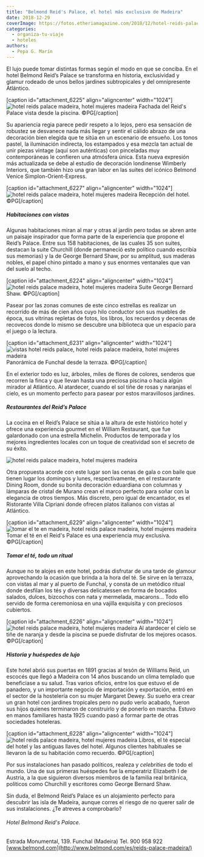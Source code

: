 ```yaml
---
title: "Belmond Reid's Palace, el hotel más exclusivo de Madeira"
date: 2018-12-29
coverImage: https://fotos.etheriamagazine.com/2018/12/hotel-reids-palace-madeira.jpg
categories: 
  - organiza-tu-viaje
  - hoteles
authors: 
  - Pepa G. Marín
---
```


El lujo puede tomar distintas formas según el modo en que se conciba. En el hotel Belmond Reid’s Palace se transforma en historia, exclusividad y glamur rodeado de unos bellos jardines subtropicales y del omnipresente Atlántico.

\[caption id="attachment\_6225" align="aligncenter" width="1024"\]![hotel reids palace madeira, hotel mujeres madeira](https://fotos.etheriamagazine.com/2018/12/hotel-reids-palace-madeira-1024x690.jpg "Fachada del Reid's Palace vista desde la piscina.") Fachada del Reid's Palace vista desde la piscina. ©PG\[/caption\]

Su apariencia regia parece pedir respeto a lo lejos, pero esa sensación de robustez se desvanece nada más llegar y sentir el cálido abrazo de una decoración bien elegida que te sitúa en un escenario de ensueño. Los tonos pastel, la iluminación indirecta, los estampados y esa mezcla tan actual de unir piezas vintage (aquí son auténticas) con pinceladas muy contemporáneas le confieren una atmósfera única. Esta nueva expresión más actualizada se debe al estudio de decoración londinense Wimberly Interiors, que también hizo una gran labor en las suites del icónico Belmond Venice Simplon-Orient-Express.

\[caption id="attachment\_6227" align="aligncenter" width="1024"\]![hotel reids palace madeira, hotel mujeres madeira](https://fotos.etheriamagazine.com/2018/12/recepcion-reids-palace-1024x645.jpg) Recepción del hotel. ©PG\[/caption\]

##### Habitaciones con vistas

Algunas habitaciones miran al mar y otras al jardín pero todas se abren ante un paisaje inspirador que forma parte de la experiencia que propone el Reid’s Palace. Entre sus 158 habitaciones, de las cuales 35 son suites, destacan la suite Churchill (donde permaneció este político cuando escribía sus memorias) y la de George Bernard Shaw, por su amplitud, sus maderas nobles, el papel chino pintado a mano y sus enormes ventanales que van del suelo al techo.

\[caption id="attachment\_6224" align="aligncenter" width="1024"\]![hotel reids palace madeira, hotel mujeres madeira](https://fotos.etheriamagazine.com/2018/12/george-bernard-shaw-suite-1024x683.jpg "Suite George Bernard Shaw.") Suite George Bernard Shaw. ©PG\[/caption\]

Pasear por las zonas comunes de este cinco estrellas es realizar un recorrido de más de cien años cuyo hilo conductor son sus muebles de época, sus vitrinas repletas de fotos, los libros, los recuerdos y decenas de recovecos donde lo mismo se descubre una biblioteca que un espacio para el juego o la lectura.

\[caption id="attachment\_6231" align="aligncenter" width="1024"\]![vistas hotel reids palace, hotel reids palace madeira, hotel mujeres madeira](https://fotos.etheriamagazine.com/2018/12/vistas-desde-reids-palace-1024x664.jpg "Panorámica de Funchal desde la terraza.") Panorámica de Funchal desde la terraza. ©PG\[/caption\]

En el exterior todo es luz, árboles, miles de flores de colores, senderos que recorren la finca y que llevan hasta una preciosa piscina o hacia algún mirador al Atlántico. Al atardecer, cuando el sol tiñe de rosas y naranjas el cielo, es un momento perfecto para pasear por estos maravillosos jardines.

##### Restaurantes del Reid’s Palace

La cocina en el Reid’s Palace se sitúa a la altura de este histórico hotel y ofrece una experiencia gourmet en el William Restaurant, que fue galardonado con una estrella Michelin. Productos de temporada y los mejores ingredientes locales con un toque de creatividad son el secreto de su éxito.

![hotel reids palace madeira, hotel mujeres madeira](https://fotos.etheriamagazine.com/2018/12/salon-reids-palace-1024x660.jpg "Rincones íntimos en el hotel donde comer y cenar.")

Otra propuesta acorde con este lugar son las cenas de gala o con baile que tienen lugar los domingos y lunes, respectivamente, en el restaurante Dining Room, donde su bonita decoración eduardiana con columnas y lámparas de cristal de Murano crean el marco perfecto para soñar con la elegancia de otros tiempos. Más discreto, pero igual de encantador, es el Ristorante Villa Cipriani donde ofrecen platos italianos con vistas al Atlántico.

\[caption id="attachment\_6229" align="aligncenter" width="1024"\]![tomar el te en madeira, hotel reids palace madeira, hotel mujeres madeira](https://fotos.etheriamagazine.com/2018/12/Reids-palace-tomar-te-1024x698.jpg "Tomar el té en el Reid's Palace es una experiencia muy exclusiva.") Tomar el té en el Reid's Palace es una experiencia muy exclusiva. ©PG\[/caption\]

##### Tomar el té, todo un ritual

Aunque no te alojes en este hotel, podrás disfrutar de una tarde de glamour aprovechando la ocasión que brinda a la hora del té. Se sirve en la terraza, con vistas al mar y al puerto de Funchal, y consta de un metódico ritual donde desfilan los tés y diversas delicatessen en forma de bocados salados, dulces, bizcochos con nata y mermelada, macarons... Todo ello servido de forma ceremoniosa en una vajilla exquisita y con preciosos cubiertos.

\[caption id="attachment\_6226" align="aligncenter" width="1024"\]![hotel reids palace madeira, hotel mujeres madeira](https://fotos.etheriamagazine.com/2018/12/piscina-reids-palace-1024x698.jpg "Al atardecer el cielo se tiñe de naranja y desde la piscina se puede disfrutar de los mejores ocasos.") Al atardecer el cielo se tiñe de naranja y desde la piscina se puede disfrutar de los mejores ocasos. ©PG\[/caption\]

##### Historia y huéspedes de lujo

Este hotel abrió sus puertas en 1891 gracias al tesón de Williams Reid, un escocés que llegó a Madeira con 14 años buscando un clima templado que beneficiase a su salud. Tras varios oficios, entre los que estuvo el de panadero, y un importante negocio de importación y exportación, entró en el sector de la hostelería con su mujer Margaret Dewey. Su sueño era crear un gran hotel con jardines tropicales pero no pudo verlo acabado, fueron sus hijos quienes terminaron de construirlo y de ponerlo en marcha. Estuvo en manos familiares hasta 1925 cuando pasó a formar parte de otras sociedades hoteleras.

\[caption id="attachment\_6228" align="aligncenter" width="1024"\]![hotel reids palace madeira, hotel mujeres madeira](https://fotos.etheriamagazine.com/2018/12/reids-palace-llaves-antiguas-1024x749.jpg "Libros, el té especial del hotel y antiguas llaves que se guardan como recuerdo. Algunos clientes habituales se llevaron la de su habitación de recuerdo.") Libros, el té especial del hotel y las antiguas llaves del hotel. Algunos clientes habituales se llevaron la de su habitación como recuerdo. ©PG\[/caption\]

Por sus instalaciones han pasado políticos, realeza y _celebrities_ de todo el mundo. Una de sus primeras huéspedes fue la emperatriz Elizabeth I de Austria, a la que siguieron diversos miembros de la familia real británica, políticos como Churchill y escritores como George Bernard Shaw.

Sin duda, el Belmond Reid’s Palace es un alojamiento perfecto para descubrir las isla de Madeira, aunque corres el riesgo de no querer salir de sus instalaciones. ¿Te atreves a comprobarlo?

###### Hotel Belmond Reid's Palace.

Estrada Monumental, 139. Funchal (Madeira) Tel. 900 958 922 [www.belmond.com](http://www.belmond.com/es/reids-palace-madeira/)
